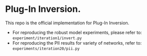 # Plug-In Inversion.  

This repo is the official implementation for Plug-In Inversion.  
* For reproducing the robust model experiments, please refer to: `experiment/iteration1/invert.py` 
* For reproducing the PII results for variety of networks, refer to: `experiments/iteration20/pii.py`